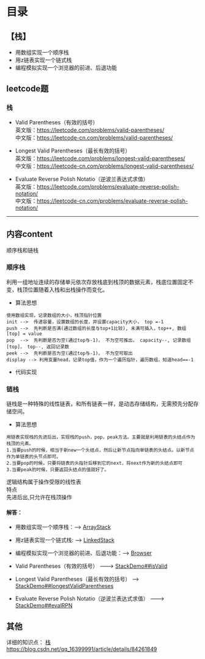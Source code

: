 # 目录
## 【栈】
-   用数组实现一个顺序栈
-   用z链表实现一个链式栈
-   编程模拟实现一个浏览器的前进、后退功能

## leetcode题

### 栈
-   Valid Parentheses（有效的括号）    
英文版：https://leetcode.com/problems/valid-parentheses/    
中文版：https://leetcode-cn.com/problems/valid-parentheses/    

-   Longest Valid Parentheses（最长有效的括号）    
英文版：https://leetcode.com/problems/longest-valid-parentheses/    
中文版：https://leetcode-cn.com/problems/longest-valid-parentheses/    

-   Evaluate Reverse Polish Notatio（逆波兰表达式求值）   
英文版：https://leetcode.com/problems/evaluate-reverse-polish-notation/    
中文版：https://leetcode-cn.com/problems/evaluate-reverse-polish-notation/    

--------------------

## 内容content

顺序栈和链栈      

### 顺序栈     
利用一组地址连续的存储单元依次存放栈底到栈顶的数据元素，栈底位置固定不变，栈顶位置随着入栈和出栈操作而变化。

-   算法思想
```
使用数组实现，记录数组的大小，栈顶指针位置   
init -->  传递容量，设置数组的长度，并设置capacity大小， top =-1
push -->  先判断是否满(通过数组的长度与top+1比较), 未满可插入，top++, 数组[top] = value 
pop  -->  先判断是否为空(通过top与-1)， 不为空可推出， capacity--, 记录数组[top]， top--, 返回记录数
peek -->  先判断是否为空(通过top与-1)， 不为空可取出
display --> 利用变量head，记录top值，作为一个遍历指针，遍历数组，知道head==-1
```
-   代码实现

### 链栈    
链栈是一种特殊的线性链表，和所有链表一样，是动态存储结构，无需预先分配存储空间。

-   算法思想
```
用链表实现栈的先进后出，实现栈的push，pop，peak方法。主要就是利用链表的头结点作为栈顶的元素。
1.当要push的时候，相当于新new一个头结点，然后让新节点指向单链表的头结点。以新节点作为单链表的头节点即可。
2.当要pop的时候，只要将链表的头指针后移到它的next，将next作为新的头结点即可
3.当要peak的时候，只要返回头结点的值就好了。
```

逻辑结构属于操作受限的线性表  
特点  
先进后出,只允许在栈顶操作       



#### 解答：
-   用数组实现一个顺序栈：--> [ArrayStack](https://github.com/GavinAlison/leetcode/tree/master/algorithm/src/main/java/com/alison/ArrayStack.java)
-   用z链表实现一个链式栈: -->  [LinkedStack](https://github.com/GavinAlison/leetcode/tree/master/algorithm/src/main/java/com/alison/LinkedStack.java)
-   编程模拟实现一个浏览器的前进、后退功能：-->  [Browser](https://github.com/GavinAlison/leetcode/tree/master/algorithm/src/main/java/com/alison/Browser.java)

-   Valid Parentheses（有效的括号）  --->  [StackDemo##isValid](https://github.com/GavinAlison/leetcode/tree/master/algorithm/src/main/java/com/alison/StackDemo.java)
-   Longest Valid Parentheses（最长有效的括号）  --> [StackDemo##longestValidParentheses](https://github.com/GavinAlison/leetcode/tree/master/algorithm/src/main/java/com/alison/StackDemo.java)
-   Evaluate Reverse Polish Notatio（逆波兰表达式求值） ---> [StackDemo##evalRPN](https://github.com/GavinAlison/leetcode/tree/master/algorithm/src/main/java/com/alison/StackDemo.java)


## 其他
详细的知识点：  [栈](https://blog.csdn.net/qq_16399991/article/details/84261849)
https://blog.csdn.net/qq_16399991/article/details/84261849


